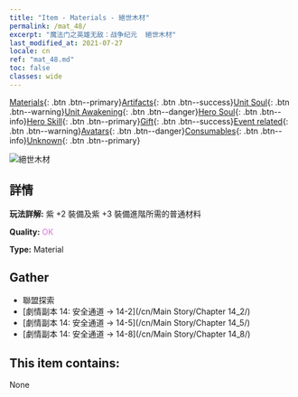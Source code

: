```yaml
---
title: "Item - Materials - 絕世木材"
permalink: /mat_48/
excerpt: "魔法门之英雄无敌：战争纪元  絕世木材"
last_modified_at: 2021-07-27
locale: cn
ref: "mat_48.md"
toc: false
classes: wide
---
```

 [Materials](/ItemsCN/){: .btn .btn--primary}[Artifacts](/ItemsCN/Artifacts/){: .btn .btn--success}[Unit Soul](/ItemsCN/UnitSoul/){: .btn .btn--warning}[Unit Awakening](/ItemsCN/UnitAwakening/){: .btn .btn--danger}[Hero Soul](/ItemsCN/HeroSoul/){: .btn .btn--info}[Hero Skill](/ItemsCN/HeroSkill/){: .btn .btn--primary}[Gift](/ItemsCN/Gift/){: .btn .btn--success}[Event related](/ItemsCN/Events/){: .btn .btn--warning}[Avatars](/ItemsCN/Avatars/){: .btn .btn--danger}[Consumables](/ItemsCN/Consumables/){: .btn .btn--info}[Unknown](/ItemsCN/Unknown/){: .btn .btn--primary}

 ![絕世木材](/images/t/i_cailiao_mucai2.png)

## 詳情
 **玩法詳解:** 紫 +2 裝備及紫 +3 裝備進階所需的普通材料

 **Quality:** <span style="color: #DA70D6">OK</span>

 **Type:** Material

## Gather

*    聯盟探索 
*    [劇情副本 14: 安全通道 -> 14-2](/cn/Main Story/Chapter 14_2/) 
*    [劇情副本 14: 安全通道 -> 14-5](/cn/Main Story/Chapter 14_5/) 
*    [劇情副本 14: 安全通道 -> 14-8](/cn/Main Story/Chapter 14_8/) 

## This item contains:

  None

